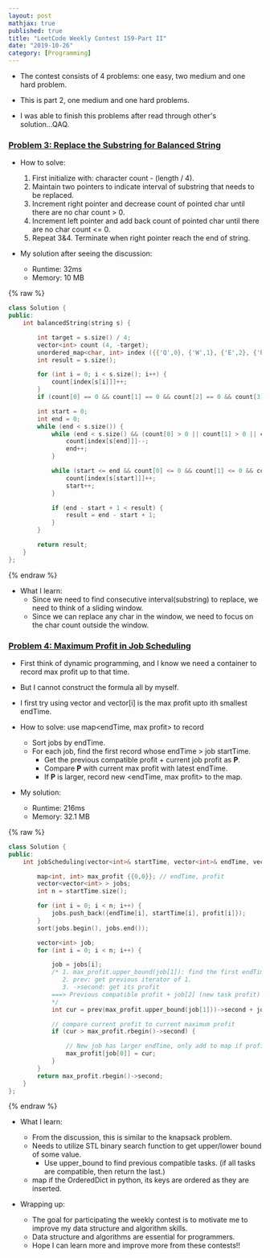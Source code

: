 ```yaml
---
layout: post
mathjax: true
published: true
title: "LeetCode Weekly Contest 159-Part II"
date: "2019-10-26"
category: [Programming]
---
```


* The contest consists of 4 problems: one easy, two medium and one hard problem. 

* This is part 2, one medium and one hard problems.

* I was able to finish this problems after read through other's solution...QAQ.

### [Problem 3: Replace the Substring for Balanced String](https://leetcode.com/problems/replace-the-substring-for-balanced-string/)

* How to solve:
    1. First initialize with: character count - (length / 4).
    2. Maintain two pointers to indicate interval of substring that needs to be replaced.
    3. Increment right pointer and decrease count of pointed char until there are no char count > 0.
    4. Increment left pointer and add back count of pointed char until there are no char count <= 0.
    5. Repeat 3&4. Terminate when right pointer reach the end of string.


* My solution after seeing the discussion:
    * Runtime: 32ms
    * Memory: 10 MB


{% raw %}
```cpp
class Solution {
public:
    int balancedString(string s) {

        int target = s.size() / 4;
        vector<int> count (4, -target);
        unordered_map<char, int> index ({{'Q',0}, {'W',1}, {'E',2}, {'R',3}});
        int result = s.size();

        for (int i = 0; i < s.size(); i++) {
            count[index[s[i]]]++;
        }
        if (count[0] == 0 && count[1] == 0 && count[2] == 0 && count[3] == 0) return 0;

        int start = 0;
        int end = 0;
        while (end < s.size()) {
            while (end < s.size() && (count[0] > 0 || count[1] > 0 || count[2] > 0 || count[3] > 0)) {
                count[index[s[end]]]--;
                end++;
            }

            while (start <= end && count[0] <= 0 && count[1] <= 0 && count[2] <= 0 && count[3] <= 0) {
                count[index[s[start]]]++;
                start++;
            }

            if (end - start + 1 < result) {
                result = end - start + 1;
            }
        }

        return result;
    }
};
```
{% endraw %}


* What I learn:
    * Since we need to find consecutive interval(substring) to replace, we need to think of a sliding window.
    * Since we can replace any char in the window, we need to focus on the char count outside the window.
    

### [Problem 4: Maximum Profit in Job Scheduling](https://leetcode.com/problems/maximum-profit-in-job-scheduling/)

* First think of dynamic programming, and I know we need a container to record max profit up to that time.
* But I cannot construct the formula all by myself.
* I first try using vector and vector[i] is the max profit upto ith smallest endTime.

* How to solve: use map\<endTime, max profit\> to record
    * Sort jobs by endTime.
    * For each job, find the first record whose endTime > job startTime.
        * Get the previous compatible profit + current job profit as **P**.
        * Compare **P** with current max profit with latest endTime.
        * If **P** is larger, record new \<endTime, max profit\> to the map.


* My solution:
    * Runtime: 216ms
    * Memory: 32.1 MB

{% raw %}
```cpp
class Solution {
public:
    int jobScheduling(vector<int>& startTime, vector<int>& endTime, vector<int>& profit) {

        map<int, int> max_profit {{0,0}}; // endTime, profit
        vector<vector<int> > jobs;
        int n = startTime.size();

        for (int i = 0; i < n; i++) {
            jobs.push_back({endTime[i], startTime[i], profit[i]});
        }
        sort(jobs.begin(), jobs.end());

        vector<int> job;
        for (int i = 0; i < n; i++) {

            job = jobs[i];
            /* 1. max_profit.upper_bound(job[1]): find the first endTime that > job startTime
               2. prev: get previous iterator of 1.
               3. ->second: get its profit
            ===> Previous compatible profit + job[2] (new task profit)
            */
            int cur = prev(max_profit.upper_bound(job[1]))->second + job[2];

            // compare current profit to current maximum profit
            if (cur > max_profit.rbegin()->second) {

                // New job has larger endTime, only add to map if profit more.
                max_profit[job[0]] = cur;
            }
        }
        return max_profit.rbegin()->second;
    }
};
```
{% endraw %}

* What I learn:
    * From the discussion, this is similar to the knapsack problem.
    * Needs to utilize STL binary search function to get upper/lower bound of some value.
        * Use upper_bound to find previous compatible tasks. (if all tasks are compatible, then return the last.)
    * map if the OrderedDict in python, its keys are ordered as they are inserted.


* Wrapping up:
    * The goal for participating the weekly contest is to motivate me to improve my data structure and algorithm skills.
    * Data structure and algorithms are essential for programmers.
    * Hope I can learn more and improve more from these contests!!

